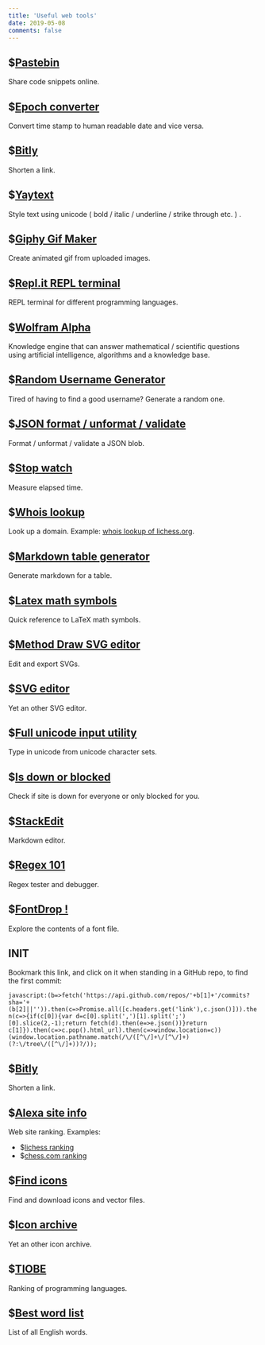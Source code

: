 ```yaml
---
title: 'Useful web tools'
date: 2019-05-08
comments: false
---
```

## $[Pastebin](https://pastebin.com/)

Share code snippets online.

## $[Epoch converter](https://www.epochconverter.com/)

Convert time stamp to human readable date and vice versa.

## $[Bitly](https://bitly.com/)

Shorten a link.

## $[Yaytext](https://yaytext.com/)

Style text using unicode ( bold / italic / underline / strike through etc. ) .

## $[Giphy Gif Maker](https://giphy.com/create/gifmaker)

Create animated gif from uploaded images.

## $[Repl.it REPL terminal](https://repl.it/repls/DifficultDevotedRobots)

REPL terminal for different programming languages.

## $[Wolfram Alpha](https://www.wolframalpha.com/)

Knowledge engine that can answer mathematical / scientific questions using artificial intelligence, algorithms and a knowledge base.

## $[Random Username Generator](https://jimpix.co.uk/words/random-username-generator.asp)

Tired of having to find a good username? Generate a random one.

## $[JSON format / unformat / validate](https://json.dylansweb.com/)

Format / unformat / validate a JSON blob.

## $[Stop watch](https://www.online-stopwatch.com/)

Measure elapsed time.

## $[Whois lookup](http://whois.domaintools.com/)

Look up a domain. Example: [whois lookup of lichess.org](http://whois.domaintools.com/lichess.org).

## $[Markdown table generator](https://www.tablesgenerator.com/markdown_tables)

Generate markdown for a table.

## $[Latex math symbols](http://web.ift.uib.no/Teori/KURS/WRK/TeX/symALL.html)

Quick reference to LaTeX math symbols.

## $[Method Draw SVG editor](https://editor.method.ac/)

Edit and export SVGs.

## $[SVG editor](https://svg-edit.github.io/svgedit/releases/svg-edit-2.8.1/svg-editor.html)

Yet an other SVG editor.

## $[Full unicode input utility](https://www.cs.tut.fi/~jkorpela/fui.html8)

Type in unicode from unicode character sets.

## $[Is down or blocked](http://isdownorblocked.com/)

Check if site is down for everyone or only blocked for you.

## $[StackEdit](https://stackedit.io/app#)

Markdown editor.

## $[Regex 101](https://regex101.com/)

Regex tester and debugger.

## $[FontDrop !](https://fontdrop.info/)

Explore the contents of a font file.

## INIT

Bookmark this link, and click on it when standing in a GitHub repo, to find the first commit:

`javascript:(b=>fetch('https://api.github.com/repos/'+b[1]+'/commits?sha='+(b[2]||'')).then(c=>Promise.all([c.headers.get('link'),c.json()])).then(c=>{if(c[0]){var d=c[0].split(',')[1].split(';')[0].slice(2,-1);return fetch(d).then(e=>e.json())}return c[1]}).then(c=>c.pop().html_url).then(c=>window.location=c))(window.location.pathname.match(/\/([^\/]+\/[^\/]+)(?:\/tree\/([^\/]+))?/));`

## $[Bitly](https://bitly.com/)

Shorten a link.

## $[Alexa site info](https://www.alexa.com/siteinfo?q=)

Web site ranking. Examples:

- $[lichess ranking](https://www.alexa.com/siteinfo/lichess.org?q=)
- $[chess.com ranking](https://www.alexa.com/siteinfo/chess.com?q=)

## $[Find icons](https://findicons.com/)

Find and download icons and vector files.

## $[Icon archive](http://www.iconarchive.com/)

Yet an other icon archive.

## $[TIOBE](http://www.tiobe.com/index.php/content/paperinfo/tpci/index.html)

Ranking of programming languages.

## $[Best word list](https://www.bestwordlist.com/)

List of all English words.

